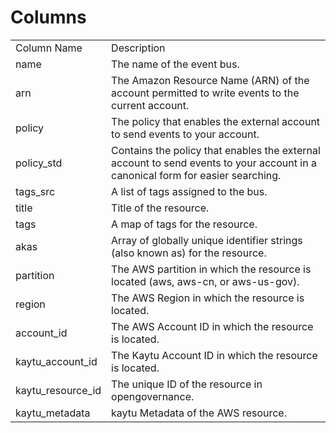 # Columns  

<table>
	<tr><td>Column Name</td><td>Description</td></tr>
	<tr><td>name</td><td>The name of the event bus.</td></tr>
	<tr><td>arn</td><td>The Amazon Resource Name (ARN) of the account permitted to write events to the current account.</td></tr>
	<tr><td>policy</td><td>The policy that enables the external account to send events to your account.</td></tr>
	<tr><td>policy_std</td><td>Contains the policy that enables the external account to send events to your account in a canonical form for easier searching.</td></tr>
	<tr><td>tags_src</td><td>A list of tags assigned to the bus.</td></tr>
	<tr><td>title</td><td>Title of the resource.</td></tr>
	<tr><td>tags</td><td>A map of tags for the resource.</td></tr>
	<tr><td>akas</td><td>Array of globally unique identifier strings (also known as) for the resource.</td></tr>
	<tr><td>partition</td><td>The AWS partition in which the resource is located (aws, aws-cn, or aws-us-gov).</td></tr>
	<tr><td>region</td><td>The AWS Region in which the resource is located.</td></tr>
	<tr><td>account_id</td><td>The AWS Account ID in which the resource is located.</td></tr>
	<tr><td>kaytu_account_id</td><td>The Kaytu Account ID in which the resource is located.</td></tr>
	<tr><td>kaytu_resource_id</td><td>The unique ID of the resource in opengovernance.</td></tr>
	<tr><td>kaytu_metadata</td><td>kaytu Metadata of the AWS resource.</td></tr>
</table>